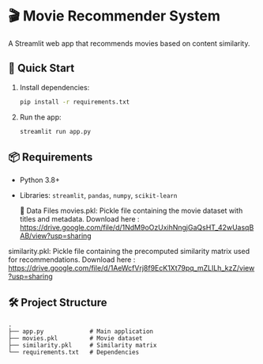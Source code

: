 
# 🎬 Movie Recommender System

A Streamlit web app that recommends movies based on content similarity.

## 🚀 Quick Start
1. Install dependencies:
   ```bash
   pip install -r requirements.txt
   ```
2. Run the app:
   ```bash
   streamlit run app.py
   ```

## 📦 Requirements
- Python 3.8+
- Libraries: `streamlit`, `pandas`, `numpy`, `scikit-learn`

  📂 Data Files
movies.pkl: Pickle file containing the movie dataset with titles and metadata.
Download here : https://drive.google.com/file/d/1NdM9oOzUxihNngjGaQsHT_42wUasqBAB/view?usp=sharing

similarity.pkl: Pickle file containing the precomputed similarity matrix used for recommendations.
Download here : https://drive.google.com/file/d/1AeWcfVrj8f9EcK1Xt79pq_mZLILh_kzZ/view?usp=sharing


## 🛠️ Project Structure
```
.
├── app.py             # Main application
├── movies.pkl         # Movie dataset
├── similarity.pkl     # Similarity matrix
└── requirements.txt   # Dependencies
```




